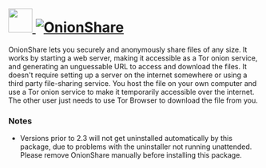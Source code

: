 # [<img src="https://cdn.jsdelivr.net/gh/AdmiringWorm/chocolatey-packages@6b37287bb4581ceb90579e55b24dcd2188c5110b/automatic/onionshare/icons/48x48.png" height="48" width="48" /> ![OnionShare](https://img.shields.io/chocolatey/v/onionshare.svg?label=OnionShare&style=for-the-badge)](https://chocolatey.org/packages/onionshare)

OnionShare lets you securely and anonymously share files of any size. It works by starting a web server, making it accessible as a Tor onion service, and generating an unguessable URL to access and download the files. It doesn't require setting up a server on the internet somewhere or using a third party file-sharing service. You host the file on your own computer and use a Tor onion service to make it temporarily accessible over the internet. The other user just needs to use Tor Browser to download the file from you.

### Notes

- Versions prior to 2.3 will not get uninstalled automatically by this package, due to problems with the uninstaller not running unattended. Please remove OnionShare manually before installing this package.
